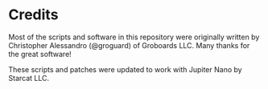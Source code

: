 # Credits

Most of the scripts and software in this repository were originally written by
Christopher Alessandro (@groguard) of Groboards LLC. Many thanks for
the great software! 

These scripts and patches were updated to work with Jupiter Nano by Starcat LLC.
